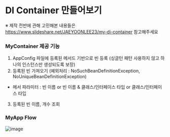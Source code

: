 # DI Container 만들어보기

※ 제작 전반에 관해 고민해본 내용들은 https://www.slideshare.net/JAEYOONLEE23/my-di-container 참고해주세요 

### MyContainer 제공 기능
1.  AppConfig 파일에 등록된 메서드 기반으로 빈 등록 (싱글턴 패턴 사용하지 않고 하나의 인스턴스만 생성되도록 보장)
2. 등록된 빈 가져오기 (예외처리 : NoSuchBeanDefinitionException, NoUniqueBeanDefinitionException)
- 메서 파라미터 : 빈 이름 or 빈 이름 & 클래스/인터페이스 타입 or 클래스/인터페이스 타입 
3. 등록된 빈 이름, 개수 조회 

### MyApp Flow
![image](https://user-images.githubusercontent.com/64415489/114221166-ea095380-99a7-11eb-9534-1920d7a1931d.png)
